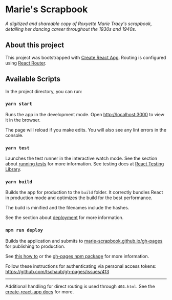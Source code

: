 # Marie's Scrapbook
_A digitized and shareable copy of Roxyette Marie Tracy's scrapbook, detailing her dancing career throughout the 1930s and 1940s._

## About this project

This project was bootstrapped with [Create React App](https://github.com/facebook/create-react-app). Routing is configured using [React Router](https://reactrouter.com).

## Available Scripts

In the project directory, you can run:

### `yarn start`

Runs the app in the development mode.
Open [http://localhost:3000](http://localhost:3000) to view it in the browser.

The page will reload if you make edits.
You will also see any lint errors in the console.

### `yarn test`

Launches the test runner in the interactive watch mode.
See the section about [running tests](https://facebook.github.io/create-react-app/docs/running-tests) for more information.
See testing docs at [React Testing Library](https://testing-library.com/docs/react-testing-library/intro/).

### `yarn build`

Builds the app for production to the `build` folder.
It correctly bundles React in production mode and optimizes the build for the best performance.

The build is minified and the filenames include the hashes.

See the section about [deployment](https://facebook.github.io/create-react-app/docs/deployment) for more information.

### `npm run deploy`

Builds the application and submits to [marie-scrapbook.github.io/gh-pages](https://github.com/marie-scrapbook/marie-scrapbook.github.io/tree/gh-pages) for publishing to production.

See [this how to](https://dev.to/yuribenjamin/how-to-deploy-react-app-in-github-pages-2a1f) or the [gh-pages npm package](https://www.npmjs.com/package/gh-pages) for more information.

Follow these instructions for authenticating via personal access tokens: https://github.com/tschaub/gh-pages/issues/413

---

Additional handling for direct routing is used through `404.html`. See the [create-react-app docs](https://create-react-app.dev/docs/deployment/#notes-on-client-side-routing) for more.

